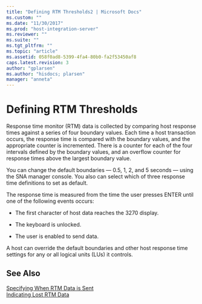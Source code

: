 ```yaml
---
title: "Defining RTM Thresholds2 | Microsoft Docs"
ms.custom: ""
ms.date: "11/30/2017"
ms.prod: "host-integration-server"
ms.reviewer: ""
ms.suite: ""
ms.tgt_pltfrm: ""
ms.topic: "article"
ms.assetid: 058f0ad8-5399-4fa4-80b0-fa2f53450af8
caps.latest.revision: 3
author: "gplarsen"
ms.author: "hisdocs; plarsen"
manager: "anneta"
---
```

# Defining RTM Thresholds
Response time monitor (RTM) data is collected by comparing host response times against a series of four boundary values. Each time a host transaction occurs, the response time is compared with the boundary values, and the appropriate counter is incremented. There is a counter for each of the four intervals defined by the boundary values, and an overflow counter for response times above the largest boundary value.  
  
 You can change the default boundaries — 0.5, 1, 2, and 5 seconds — using the SNA manager console. You also can select which of three response time definitions to set as default.  
  
 The response time is measured from the time the user presses ENTER until one of the following events occurs:  
  
-   The first character of host data reaches the 3270 display.  
  
-   The keyboard is unlocked.  
  
-   The user is enabled to send data.  
  
 A host can override the default boundaries and other host response time settings for any or all logical units (LUs) it controls.  
  
## See Also  
 [Specifying When RTM Data is Sent](../core/specifying-when-rtm-data-is-sent1.md)   
 [Indicating Lost RTM Data](../core/indicating-lost-rtm-data1.md)